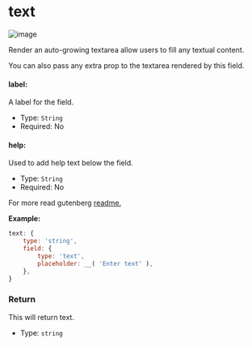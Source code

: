 # text

![image](https://user-images.githubusercontent.com/1138833/39434428-2884a3d6-4cb6-11e8-8dff-b35c9888afc9.png)

Render an auto-growing textarea allow users to fill any textual content.

You can also pass any extra prop to the textarea rendered by this field. 

#### label:

A label for the field.

- Type: `String`
- Required: No

#### help:

Used to add help text below the field.

- Type: `String`
- Required: No

For more read gutenberg [readme.](https://github.com/WordPress/gutenberg/tree/master/packages/editor/src/components/plain-text)

**Example:**

```js
text: {
	type: 'string',
	field: {
		type: 'text',
		placeholder: __( 'Enter text' ),
	},
}
```

### Return

This will return text.

- Type: `string`
